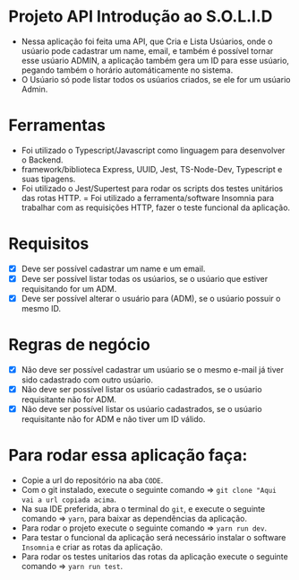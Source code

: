 # Projeto API Introdução ao S.O.L.I.D

- Nessa aplicação foi feita uma API, que Cria e Lista Usúarios, onde o usúario pode cadastrar um name, email, e também é possível tornar esse usúario ADMIN, a aplicação também gera um ID para esse usúario, pegando também o horário automáticamente no sistema.
- O Usúario só pode listar todos os usúarios criados, se ele for um usúario Admin. 

# Ferramentas

- Foi utilizado o Typescript/Javascript como linguagem para desenvolver o Backend.
- framework/biblioteca Express, UUID, Jest, TS-Node-Dev, Typescript e suas tipagens.
- Foi utilizado o Jest/Supertest para rodar os scripts dos testes unitários das rotas HTTP.
= Foi utilizado a ferramenta/software Insomnia para trabalhar com as requisições HTTP, fazer o teste funcional da aplicação.

# Requisitos

- [x] Deve ser possível cadastrar um name e um email.
- [x] Deve ser possível listar todas os usúarios, se o usúario que estiver requisitando for um ADM.
- [x] Deve ser possível alterar o usuário para (ADM), se o usúario possuir o mesmo ID.

# Regras de negócio

- [x] Não deve ser possível cadastrar um usúario se o mesmo e-mail já tiver sido cadastrado com outro usúario.
- [x] Não deve ser possível listar os usúario cadastrados, se o usúario requisitante não for ADM.
- [x] Não deve ser possível listar os usúario cadastrados, se o usúario requisitante não for ADM e não tiver um ID válido.

# Para rodar essa aplicação faça:

- Copie a url do repositório na aba `CODE`.
- Com o git instalado, execute o seguinte comando => `git clone "Aqui vai a url copiada acima`.
- Na sua IDE preferida, abra o terminal do `git`, e execute o seguinte comando => `yarn`, para baixar as dependências da aplicação.
- Para rodar o projeto execute o seguinte comando => `yarn run dev`.
- Para testar o funcional da aplicação será necessário instalar o software `Insomnia` e criar as rotas da aplicação.
- Para rodar os testes unitarios das rotas da aplicação execute o seguinte comando => `yarn run test`. 
